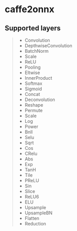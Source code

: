 # caffe2onnx

## Supported layers
> * Convolution
> * DepthwiseConvolution
> * BatchNorm
> * Scale
> * ReLU
> * Pooling
> * Eltwise
> * InnerProduct
> * Softmax
> * Sigmoid
> * Concat
> * Deconvolution
> * Reshape
> * Permute
> * Scale
> * Log
> * Power
> * Bnll
> * Selu
> * Sqrt
> * Cos
> * CRelu
> * Abs
> * Exp
> * TanH
> * Tile
> * PReLU
> * Sin
> * Slice
> * ReLU6
> * ELU
> * Upsample
> * UpsampleBN
> * Flatten
> * Reduction
